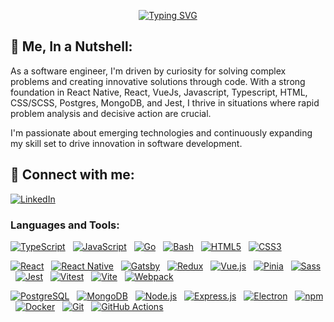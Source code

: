 <p align="center"><a href="https://git.io/typing-svg"><img src="https://readme-typing-svg.demolab.com?font=bangers&size=40&pause=1000&width=435&height=97&lines=Hey+there%2C+I'm+Rob.;Welcome+to+my+GitHub!" alt="Typing SVG" /></a></p>

## 🥜 Me, In a Nutshell:
As a software engineer, I'm driven by curiosity for solving complex problems and creating innovative solutions through code. With a strong foundation in React Native, React, VueJs, Javascript, 
Typescript, HTML, CSS/SCSS, Postgres, MongoDB, and Jest, I thrive in situations where rapid problem analysis and decisive action are crucial.

I'm passionate about emerging technologies and continuously expanding my skill set to drive innovation in software development.

## 🍻 Connect with me:

[![LinkedIn](https://img.shields.io/badge/LinkedIn-0077B5?style=for-the-badge&logo=linkedin&logoColor=white)](https://linkedin.com/in/rob-sinz)
<br> 

<h3 align="left">Languages and Tools:</h3>
<div>
  <span>  

  [![TypeScript](https://skillicons.dev/icons?i=ts)](https://www.typescriptlang.org/ "TypeScript") &nbsp;
  [![JavaScript](https://skillicons.dev/icons?i=js)](https://developer.mozilla.org/en-US/docs/Web/JavaScript "JavaScript") &nbsp;
  [![Go](https://skillicons.dev/icons?i=go)](https://golang.org "Go") &nbsp;
  [![Bash](https://skillicons.dev/icons?i=bash)](https://www.gnu.org/software/bash/ "Bash") &nbsp;
  [![HTML5](https://skillicons.dev/icons?i=html)](https://www.w3.org/html/ "HTML") &nbsp;
  [![CSS3](https://skillicons.dev/icons?i=css)](https://www.w3schools.com/css/ "CSS") &nbsp;
  </span> 
  <span>  

  [![React](https://skillicons.dev/icons?i=react)](https://reactjs.org/ "React")  &nbsp; 
  [![React Native](https://skillicons.dev/icons?i=react&theme=light)](https://reactnative.dev/ "React Native")  &nbsp; 
  [![Gatsby](https://skillicons.dev/icons?i=gatsby)](https://www.gatsbyjs.com/ "Gatsby")  &nbsp; 
  [![Redux](https://skillicons.dev/icons?i=redux)](https://redux.js.org "Redux")  &nbsp; 
  [![Vue.js](https://skillicons.dev/icons?i=vue)](https://vuejs.org/ "Vue.js")  &nbsp; 
  [![Pinia](https://skillicons.dev/icons?i=pinia)](https://pinia.vuejs.org/ "Pinia")  &nbsp; 
  [![Sass](https://skillicons.dev/icons?i=sass)](https://sass-lang.com/ "Sass")  &nbsp; 
  [![Jest](https://skillicons.dev/icons?i=jest)](https://jestjs.io "Jest")  &nbsp; 
  [![Vitest](https://skillicons.dev/icons?i=vitest)](https://vitest.dev/ "Vitest")  &nbsp; 
  [![Vite](https://skillicons.dev/icons?i=vite)](https://vitejs.dev/ "Vite")  &nbsp; 
  [![Webpack](https://skillicons.dev/icons?i=webpack)](https://webpack.js.org/ "Webpack")  &nbsp; 
  </span> 
  <span>  

  [![PostgreSQL](https://skillicons.dev/icons?i=postgres)](https://www.postgresql.org "PostgreSQL")  &nbsp; 
  [![MongoDB](https://skillicons.dev/icons?i=mongodb)](https://www.mongodb.com/ "MongoDB")  &nbsp; 
  [![Node.js](https://skillicons.dev/icons?i=nodejs)](https://nodejs.org/en "Node.js")  &nbsp; 
  [![Express.js](https://skillicons.dev/icons?i=express)](https://expressjs.com/ "Express.js")  &nbsp; 
  [![Electron](https://skillicons.dev/icons?i=electron)](https://www.electronjs.org "Electron")  &nbsp; 
  [![npm](https://skillicons.dev/icons?i=npm)](https://www.npmjs.com/ "npm")  &nbsp; 
  [![Docker](https://skillicons.dev/icons?i=docker)](https://www.docker.com/ "Docker")  &nbsp; 
  [![Git](https://skillicons.dev/icons?i=git)](https://git-scm.com/ "Git")  &nbsp; 
  [![GitHub Actions](https://skillicons.dev/icons?i=githubactions)](https://docs.github.com/en/actions "GitHub Actions")  &nbsp;
  </span> 
</div>  
<br>  
<br>










